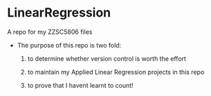 # LinearRegression
A repo for my ZZSC5806 files

* The purpose of this repo is two fold: 
    1. to determine whether version control is worth the effort
    
    2. to maintain my Applied Linear Regression projects in this repo
    
    3. to prove that I havent learnt to count!
